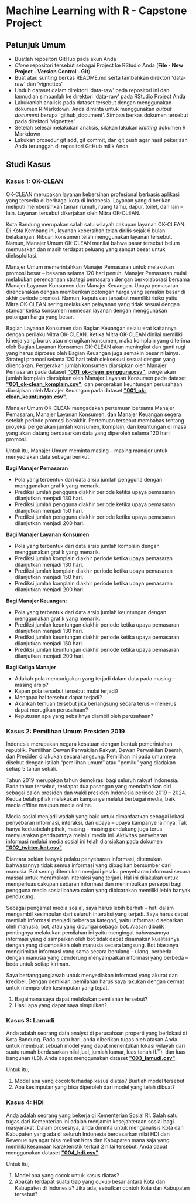 # Machine Learning with R - Capstone Project

## Petunjuk Umum

* Buatlah repositori GitHub pada akun Anda
* *Clone* repositori tersebut sebagai Project ke RStudio Anda (**File - New Project - Version Control - Git**)
* Buat atau sunting berkas README.md serta tambahkan direktori 'data-raw' dan 'vignettes'
* Unduh dataset dalam direktori 'data-raw' pada repositori ini dan kemudian simpanlah ke direktori 'data-raw' pada RStudio Project Anda
* Lakukanlah analisis pada dataset tersebut dengan menggunakan dokumen R Markdown. Anda diminta untuk menggunakan *output document* berupa 'github_document'. Simpan berkas dokumen tersebut pada direktori 'vignettes'
* Setelah selesai melakukan analisis, silakan lakukan *knitting* dokumen R Markdown
* Lakukan prosedur git add, git commit, dan git push agar hasil pekerjaan Anda terunggah di repositori GitHub milik Anda

## Studi Kasus

### Kasus 1: OK-CLEAN

OK-CLEAN merupakan layanan kebersihan profesional berbasis aplikasi yang tersedia di berbagai kota di Indonesia. Layanan yang diberikan meliputi membersihkan taman rumah, ruang tamu, dapur, toilet, dan lain – lain. Layanan tersebut dikerjakan oleh Mitra OK-CLEAN.

Kota Bandung merupakan salah satu wilayah cakupan layanan OK-CLEAN. Di Kota Kembang ini, layanan kebersihan telah dirilis sejak 6 bulan belakangan. Ribuan konsumen telah menggunakan layanan tersebut. Namun, Manajer Umum OK-CLEAN menilai bahwa pasar tersebut belum memuaskan dan masih terdapat peluang yang sangat besar untuk dieksploitasi.

Manajer Umum memerintahkan Manajer Pemasaran untuk melakukan promosi besar – besaran selama 120 hari penuh. Manajer Pemasaran mulai melakukan perencanaan strategi pemasaran dengan berkolaborasi bersama Manajer Layanan Konsumen dan Manajer Keuangan. Upaya pemasaran direncanakan dengan memberikan potongan harga yang semakin besar di akhir periode promosi. Namun, keputusan tersebut memiliki risiko yaitu Mitra OK-CLEAN sering melakukan pelayanan yang tidak sesuai dengan standar ketika konsumen memesan layanan dengan menggunakan potongan harga yang besar.

Bagian Layanan Konsumen dan Bagian Keuangan selalu erat kaitannya dengan perilaku Mitra OK-CLEAN. Ketika Mitra OK-CLEAN dinilai memiliki kinerja yang buruk atau merugikan konsumen, maka komplain yang diterima oleh Bagian Layanan Konsumen OK-CLEAN akan meningkat dan ganti rugi yang harus diproses oleh Bagian Keuangan juga semakin besar nilainya.
Strategi promosi selama 120 hari telah dieksekusi sesuai dengan yang direncakan. Pergerakan jumlah konsumen diarsipkan oleh Manajer Pemasaran pada dataset [**"001_ok-clean_pengguna.csv"**](https://github.com/r-academy/mlearn-capstone/raw/master/data-raw/001_ok-clean_penggunaan.csv), pergerakan jumlah komplain diarsipkan oleh Manajer Layanan Konsumen pada dataset [**"001_ok-clean_komplain.csv"**](https://github.com/r-academy/mlearn-capstone/raw/master/data-raw/001_ok-clean_komplain.csv), dan pergerakan  keuntungan perusahaan diarsipkan oleh Manajer Keuangan pada dataset [**"001_ok-clean_keuntungan.csv"**]((https://github.com/r-academy/mlearn-capstone/raw/master/data-raw/001_ok-clean_keuntungan.csv)).

Manajer Umum OK-CLEAN mengadakan pertemuan bersama Manajer Pemasaran, Manajer Layanan Konsumen, dan Manajer Keuangan segera setelah periode promosi berakhir. Pertemuan tersebut membahas tentang proyeksi pergerakan jumlah konsumen, komplain, dan keuntungan di masa yang akan datang berdasarkan data yang diperoleh selama 120 hari promosi.

Untuk itu, Manajer Umum meminta masing – masing manajer untuk menyediakan data sebagai berikut:

**Bagi Manajer Pemasaran**

+ Pola yang terbentuk dari data arsip jumlah pengguna dengan menggunakan grafik yang menarik.
+ Prediksi jumlah pengguna diakhir periode ketika upaya pemasaran dilanjutkan menjadi 130 hari.
+ Prediksi jumlah pengguna diakhir periode ketika upaya pemasaran dilanjutkan menjadi 150 hari.
+ Prediksi jumlah pengguna diakhir periode ketika upaya pemasaran dilanjutkan menjadi 200 hari.

**Bagi Manajer Layanan Konsumen**

+ Pola yang terbentuk dari data arsip jumlah komplain dengan menggunakan grafik yang menarik.
+ Prediksi jumlah komplain diakhir periode ketika upaya pemasaran dilanjutkan menjadi 130 hari.
+ Prediksi jumlah komplain diakhir periode ketika upaya pemasaran dilanjutkan menjadi 150 hari.
+ Prediksi jumlah komplain diakhir periode ketika upaya pemasaran dilanjutkan menjadi 200 hari.

**Bagi Manajer Keuangan:**

+ Pola yang terbentuk dari data arsip jumlah keuntungan dengan menggunakan grafik yang menarik.
+ Prediksi jumlah keuntungan diakhir periode ketika upaya pemasaran dilanjutkan menjadi 130 hari.
+ Prediksi jumlah keuntungan diakhir periode ketika upaya pemasaran dilanjutkan menjadi 150 hari.
+ Prediksi jumlah keuntungan diakhir periode ketika upaya pemasaran dilanjutkan menjadi 200 hari.

**Bagi Ketiga Manajer**

+ Adakah pola mencurigakan yang terjadi dalam data pada masing – masing arsip?
+ Kapan pola tersebut tersebut mulai terjadi?
+ Mengapa hal tersebut dapat terjadi?
+ Akankah temuan tersebut jika berlangsung secara terus – menerus dapat merugikan perusahaan?
+ Keputusan apa yang sebaiknya diambil oleh perusahaan?

### Kasus 2: Pemilihan Umum Presiden 2019

Indonesia merupakan negara kesatuan dengan bentuk pemerintahan republik. Pemilihan Dewan Perwakilan Rakyat, Dewan Perwakilan Daerah, dan Presiden dilakukan secara langsung. Pemilihan ini pada umumnya disebut dengan istilah “pemilihan umum” atau "pemilu" yang diadakan setiap 5 tahun sekali.
            
Tahun 2019 merupakan tahun demokrasi bagi seluruh rakyat Indonesia. Pada tahun tersebut, terdapat dua pasangan yang mendaftarkan diri sebagai calon presiden dan wakil presiden Indonesia periode 2019 – 2024. Kedua belah pihak melakukan kampanye melalui berbagai media, baik media offline maupun media online.

Media sosial menjadi wadah yang baik untuk dimanfaatkan sebagai lokasi penyebaran informasi, interaksi, dan upaya – upaya kampanye lainnya. Tak hanya keduabelah pihak, masing – masing pendukung juga terus menyuarakan pendapatnya melalui media ini. Aktivitas penyebaran informasi melalui media sosial ini telah diarsipkan pada dokumen [**"002_twitter-bot.csv"**](https://github.com/r-academy/mlearn-capstone/raw/master/data-raw/002_twitter-bot.csv).

Diantara sekian banyak pelaku penyebaran informasi, ditemukan bahwasannya tidak semua informasi yang dibagikan bersumber dari manusia. Bot sering ditemukan menjadi pelaku penyebaran informasi secara massal untuk meramaikan interaksi yang terjadi. Hal ini dilakukan untuk memperluas cakupan sebaran informasi dan menimbulkan persepsi bagi pengguna media sosial bahwa calon yang dibicarakan memiliki lebih banyak pendukung.

Sebagai pengamat media sosial, saya harus lebih berhati – hati dalam mengambil kesimpulan dari seluruh interaksi yang terjadi. Saya harus dapat memilah informasi menjadi beberapa kategori, yaitu informasi disebarkan oleh manusia, bot, atau yang dicurigai sebagai bot. Alasan dibalik pentingnya melakukan pemilahan ini yaitu mengingat bahwasannya informasi yang disampaikan oleh bot tidak dapat disamakan kualitasnya dengan yang disampaikan oleh manusia secara langsung. Bot biasanya mengirimkan informasi yang sama secara berulang – ulang, berbeda dengan manusia yang cenderung menyampaikan informasi yang berbeda – beda untuk setiap kiriman.

Saya bertanggungjawab untuk menyediakan informasi yang akurat dan kredibel. Dengan demikian, pemilahan harus saya lakukan dengan cermat untuk memperoleh kesimpulan yang tepat.

1. Bagaimana saya dapat melakukan pemilahan tersebut?
2. Hasil apa yang dapat saya simpulkan?

### Kasus 3: Lamudi

Anda adalah seorang data analyst di perusahaan properti yang berlokasi di Kota Bandung. Pada suatu hari, anda diberikan tugas oleh atasan Anda untuk membuat sebuah model yang dapat menentukan lokasi wilayah dari suatu rumah berdasarkan nilai jual, jumlah kamar, luas tanah (LT), dan luas bangunan (LB). Anda dapat menggunakan dataset [**"003_lamudi.csv"**](https://github.com/r-academy/mlearn-capstone/raw/master/data-raw/003_lamudi.csv).

Untuk itu, 

1. Model apa yang cocok terhadap kasus diatas? Buatlah model tersebut
2. Apa kesimpulan yang bisa diperoleh dari model yang telah dibuat?

### Kasus 4: HDI

Anda adalah seorang yang bekerja di Kementerian Sosial RI. Salah satu tugas dari Kementerian ini adalah menjamin kesejahteraan sosial bagi masyarakat. Dalam prosesnya, anda diminta untuk menganalisis Kota dan Kabupaten yang ada di seluruh Indonesia berdasarkan nilai HDI dan Revenue nya agar bisa melihat Kota dan Kabupaten mana saja yang memiliki kesamaan karakteristik terkait 2 nilai tersebut. Anda dapat menggunakan dataset [**"004_hdi.csv"**](https://github.com/r-academy/mlearn-capstone/raw/master/data-raw/004_hdi.csv).

Untuk itu,

1. Model apa yang cocok untuk kasus diatas?
2. Apakah terdapat suatu Gap yang cukup besar antara Kota dan Kabupaten di Indonesia? Jika ada, sebutkan contoh Kota dan Kabupaten tersebut?

